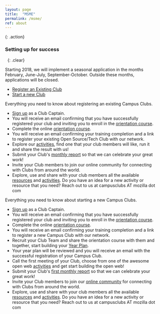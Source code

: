 ```yaml
---
layout: page
title:  "MSME"
permalink: /msme/
ref: about
---
```


{: .action}
### Setting up for success
&nbsp;
{: .clear}
&nbsp;

Starting 2018, we will implement a seasonal application in the months February, June-July, September-October. Outside these months, applications will be closed.

<ul class="nav nav-tabs" role="tablist">
  <li class="nav-item"><a class="nav-link active" href="#existing" aria-controls="build" role="tab" data-toggle="tab">Register an Existing Club</a></li>
  <li class="nav-item"><a class="nav-link" href="#new" aria-controls="learn" role="tab" data-toggle="tab">Start a new Club</a></li>
</ul>

<div class="tab-content">
  <div role="tabpanel" class="tab-pane active" id="existing">


  <p> Everything you need to know about registering an existing Campus Clubs.</p>


  <section class="timeline">
    <ul>
      <li>
        <div>
          <a href="https://docs.google.com/forms/d/e/1FAIpQLSdKYZV3xeaIkdHyeZaZNiddF0kpRMBb-Mjb70y0HShaTXc4cg/viewform"> Sign up</a> as a Club Captain.
        </div>
      </li>
      <li>
        <div>
          You will receive an email confirming that you have successfully registered your club and inviting you to enroll in the <a href="https://mozilla.teachable.com/courses/mozilla-campus-club-training/" target="_blank">orientation course</a>.
        </div>
      </li>
      <li>
        <div>
  Complete the online <a href="https://mozilla.teachable.com/courses/mozilla-campus-club-training/" target="_blank">orientation course</a>.      
        </div>
      </li>
      <li>
        <div>
        You will receive an email confirming your training completion and a link to register your existing Open Source/Tech Club with our network.
        </div>
      </li>
        <li>
        <div>
          Explore our <a href="/activities/">activities</a>, find one that your club members will like, run it and share the result with us!
        </div>
      </li>
      <li>
        <div>
          Submit your Club's <a href="https://campus.mozilla.community/report/#"> monthly report</a> so that we can celebrate your great work!
        </div>
      </li>
      <li>
        <div>
          Invite your Club members to join our online community for connecting with Clubs from around the world.
        </div>
      </li>
      <li>
        <div>
          Explore, use and share with your club members all the available <a href="/resources/">resources</a> and <a href="/activities/">activities</a>. Do you have an idea for a new activity or resource that you need? Reach out to us at campusclubs AT mozilla dot com
        </div>
      </li>
    </ul>
  </section>


  </div>

<div role="tabpanel" class="tab-pane" id="new">


<p> Everything you need to know about starting a new Campus Clubs.</p>

<section class="timeline">
  <ul>
  <li>
    <div>
      <a href="https://docs.google.com/forms/d/e/1FAIpQLSdKYZV3xeaIkdHyeZaZNiddF0kpRMBb-Mjb70y0HShaTXc4cg/viewform"> Sign up</a> as a Club Captain.
    </div>
  </li>
  <li>
    <div>
      You will receive an email confirming that you have successfully registered your club and inviting you to enroll in the <a href="https://mozilla.teachable.com/courses/mozilla-campus-club-training/" target="_blank">orientation course</a>.
    </div>
  </li>
  <li>
    <div>
Complete the online <a href="https://mozilla.teachable.com/courses/mozilla-campus-club-training/" target="_blank">orientation course</a>.      
    </div>
  </li>
  <li>
    <div>
    You will receive an email confirming your training completion and a link to register a new Campus Club with our network.
    </div>
  </li>
    <li>
      <div>
      Recruit your Club Team and share the orientation course with them and together, start building your <a href="/yearplanning/">Year Plan</a>.
      </div>
    </li>
    <li>
    <div>
        Your year plan will be reviewed and you will receive an email with the successful registration of your Campus Club.
       </div>
    </li>
    <li>
      <div>
        Call the first meeting of your Club, choose from one of the awesome open web <a href="/activities/">activities</a> and get start building the open web!
      </div>
    </li>
    <li>
      <div>
        Submit your Club's <a href="https://campus.mozilla.community/report/#"> first monthly report</a> so that we can celebrate your great work!
      </div>
    </li>
    <li>
      <div>
        Invite your Club members to join our <a href="https://discourse.mozilla.org/c/campus-clubs">online community</a> for connecting with Clubs from around the world.
      </div>
    </li>
    <li>
      <div>
        Explore, use and share with your club members all the available <a href="/resources/">resources</a> and <a href="/activities/">activities</a>. Do you have an idea for a new activity or resource that you need? Reach out to us at campusclubs AT mozilla dot com
      </div>
    </li>
  </ul>
</section>
</div>
</div>
